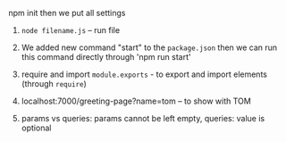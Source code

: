 npm init
then we put all settings

1. `node filename.js` – run file

2. We added new command "start" to the `package.json`
   then we can run this command directly through 'npm run start'

3. require and import
   `module.exports` - to export and import elements (through `require`)

4. localhost:7000/greeting-page?name=tom – to show with TOM

5. params vs queries:
   params cannot be left empty,
   queries: value is optional
